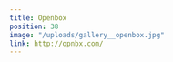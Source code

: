 ```yaml
---
title: Openbox
position: 38
image: "/uploads/gallery__openbox.jpg"
link: http://opnbx.com/
---
```


